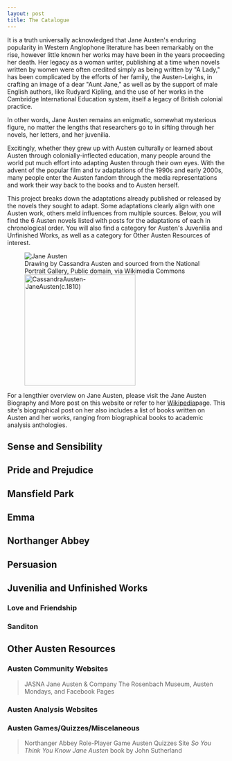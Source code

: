 ```yaml
---
layout: post
title: The Catalogue
---
```


It is a truth universally acknowledged that Jane Austen's enduring popularity in Western Anglophone literature has been remarkably on the rise, however little known her works may have been in the years proceeding her death. Her legacy as a woman writer, publishing at a time when novels written by women were often credited simply as being written by "A Lady," has been complicated by the efforts of her family, the Austen-Leighs, in crafting an image of a dear "Aunt Jane," as well as by the support of male English authors, like Rudyard Kipling, and the use of her works in the Cambridge International Education system, itself a legacy of British colonial practice. 

In other words, Jane Austen remains an enigmatic, somewhat mysterious figure, no matter the lengths that researchers go to in sifting through her novels, her letters, and her juvenilia. 

Excitingly, whether they grew up with Austen culturally or learned about Austen through colonially-inflected education, many people around the world put much effort into adapting Austen through their own eyes. With the advent of the popular film and tv adaptations of the 1990s and early 2000s, many people enter the Austen fandom through the media representations and work their way back to the books and to Austen herself. 

This project breaks down the adaptations already published or released by the novels they sought to adapt. Some adaptations clearly align with one Austen work, others meld influences from multiple sources. Below, you will find the 6 Austen novels listed with posts for the adaptations of each in chronological order. You will also find a category for Austen's Juvenilia and Unfinished Works, as well as a category for Other Austen Resources of interest.  



<figure>
  <img alt="Jane Austen" src="https://upload.wikimedia.org/wikipedia/commons/c/cc/CassandraAusten-JaneAusten%28c.1810%29_hires.jpg" />
  <figcaption>
    Drawing by Cassandra Austen and sourced from the National Portrait Gallery, Public domain, via Wikimedia Commons           
    <a href="https://commons.wikimedia.org/wiki/File:CassandraAusten-JaneAusten(c.1810)_hires.jpg"><img width="256" alt="CassandraAusten-JaneAusten(c.1810)"></a>
  </figcaption>
</figure>

For a lengthier overview on Jane Austen, please visit the Jane Austen Biography and More post on this website or refer to her [Wikipedia](https://en.wikipedia.org/wiki/Christopher_Hitchens)page. This site's biographical post on her also includes a list of books written on Austen and her works, ranging from biographical books to academic analysis anthologies. 

## Sense and Sensibility 


## Pride and Prejudice 


## Mansfield Park


## Emma 


## Northanger Abbey


## Persuasion


## Juvenilia and Unfinished Works

### Love and Friendship

### Sanditon

## Other Austen Resources

### Austen Community Websites
> JASNA
> Jane Austen & Company
> The Rosenbach Museum, Austen Mondays, and Facebook Pages

### Austen Analysis Websites 

### Austen Games/Quizzes/Miscelaneous
> Northanger Abbey Role-Player Game
> Austen Quizzes Site
> *So You Think You Know Jane Austen* book by John Sutherland

